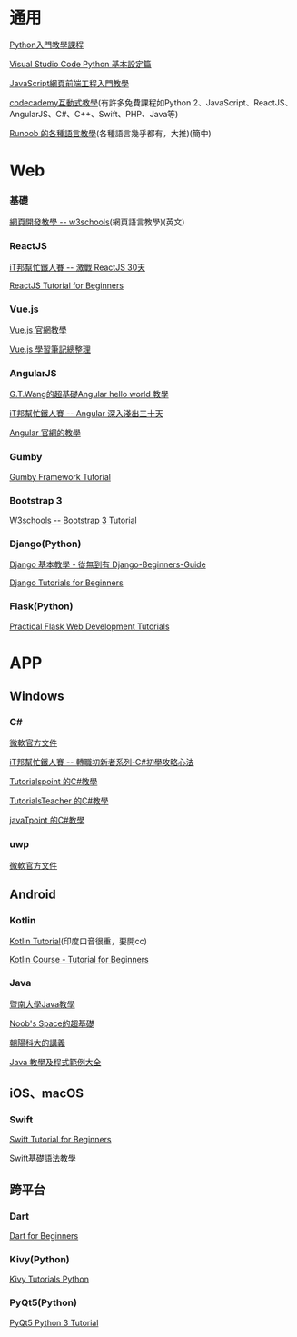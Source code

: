 # 通用

[Python入門教學課程](https://www.youtube.com/playlist?list=PL-g0fdC5RMboYEyt6QS2iLb_1m7QcgfHk)

[Visual Studio Code Python 基本設定篇](https://youtu.be/tS4beaq9ies)

[JavaScript網頁前端工程入門教學](https://www.youtube.com/playlist?list=PL-g0fdC5RMbpqZ0bmvJTgVTS4tS3txRVp)

[codecademy互動式教學](https://www.codecademy.com/)(有許多免費課程如Python 2、JavaScript、ReactJS、 AngularJS、C#、C++、Swift、PHP、Java等)

[Runoob 的各種語言教學](https://www.runoob.com/)(各種語言幾乎都有，大推)(簡中)

# Web

### 基礎

[網頁開發教學 -- w3schools](https://www.w3schools.com/)(網頁語言教學)(英文)

### ReactJS

[iT邦幫忙鐵人賽 -- 激戰 ReactJS 30天](https://ithelp.ithome.com.tw/users/20107674/ironman/1472)

[ReactJS Tutorial for Beginners](https://www.youtube.com/playlist?list=PLC3y8-rFHvwgg3vaYJgHGnModB54rxOk3)

### Vue.js

[Vue.js 官網教學](https://vuejs.org/v2/guide/)

[Vue.js 學習筆記總整理](https://cythilya.github.io/2017/05/21/vue-study-note/)

### AngularJS

[G.T.Wang的超基礎Angular hello world 教學](https://blog.gtwang.org/web-development/angular-framework-hello-world/)

[iT邦幫忙鐵人賽 -- Angular 深入淺出三十天](https://ithelp.ithome.com.tw/users/20090728/ironman/1600)

[Angular 官網的教學](https://angular.io/docs)

### Gumby

[Gumby Framework Tutorial](https://ieatcss.com/gumby-framework-tutorial.html)

### Bootstrap 3

[W3schools -- Bootstrap 3 Tutorial](https://www.w3schools.com/bootstrap/)

### Django(Python)

[Django 基本教學 - 從無到有 Django-Beginners-Guide](https://github.com/twtrubiks/django-tutorial)

[Django Tutorials for Beginners](https://www.youtube.com/playlist?list=PL6gx4Cwl9DGBlmzzFcLgDhKTTfNLfX1IK)

### Flask(Python)

[Practical Flask Web Development Tutorials](https://www.youtube.com/playlist?list=PLQVvvaa0QuDc_owjTbIY4rbgXOFkUYOUB)

# APP

## Windows

### C#

[微軟官方文件](https://docs.microsoft.com/en-us/dotnet/csharp/)

[iT邦幫忙鐵人賽 -- 轉職初新者系列-C#初學攻略心法](https://ithelp.ithome.com.tw/users/20091333/ironman/1589)

[Tutorialspoint 的C#教學](https://www.tutorialspoint.com/csharp/index.htm)

[TutorialsTeacher 的C#教學](https://www.tutorialsteacher.com/csharp/csharp-tutorials)

[javaTpoint 的C#教學](https://www.javatpoint.com/c-sharp-tutorial)

### uwp

[微軟官方文件](https://docs.microsoft.com/zh-tw/windows/uwp/)

## Android

### Kotlin

[Kotlin Tutorial](https://www.youtube.com/playlist?list=PLsyeobzWxl7rooJFZhc3qPLwVROovGCfh)(印度口音很重，要開cc)

[Kotlin Course - Tutorial for Beginners](https://youtu.be/F9UC9DY-vIU)

### Java

[暨南大學Java教學](https://programming.im.ncnu.edu.tw/J_index.html)

[Noob's Space的超基礎](https://noob.tw/java/)

[朝陽科大的講義](http://www.im.cyut.edu.tw/html/html/board/p_test/r_2013-01-07.pdf)

[Java 教學及程式範例大全](https://www.ewdna.com/2011/12/java.html)

## iOS、macOS

### Swift

[Swift Tutorial for Beginners](https://www.youtube.com/playlist?list=PLMRqhzcHGw1b89DXHOVA77ozWXWmuBkWX)

[Swift基礎語法教學](https://www.youtube.com/playlist?list=PLKxpsqZZXDypDXRn6zF7MCELsrtQ06ywd)

## 跨平台

### Dart

[Dart for Beginners](https://www.youtube.com/playlist?list=PLJbE2Yu2zumDjfrfu8kisK9lQVcpMDDzZ)

### Kivy(Python)

[Kivy Tutorials Python](https://www.youtube.com/playlist?list=PLzMcBGfZo4-kSJVMyYeOQ8CXJ3z1k7gHn)

### PyQt5(Python)

[PyQt5 Python 3 Tutorial](https://www.youtube.com/playlist?list=PLzMcBGfZo4-lB8MZfHPLTEHO9zJDDLpYj)